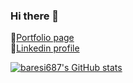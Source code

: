 ### Hi there 👋


🔗[Portfolio page](https://baresi687.github.io/)
<br>
🔗[Linkedin profile](https://www.linkedin.com/in/hreinn-gylfason-b9a48521a/)

[![baresi687's GitHub stats](https://github-readme-stats.vercel.app/api?username=baresi687)](https://github.com/anuraghazra/github-readme-stats)


<!--
**baresi687/baresi687** is a ✨ _special_ ✨ repository because its `README.md` (this file) appears on your GitHub profile.

Here are some ideas to get you started:

- 🔭 I’m currently working on ...
- 🌱 I’m currently learning ...
- 👯 I’m looking to collaborate on ...
- 🤔 I’m looking for help with ...
- 💬 Ask me about ...
- 📫 How to reach me: ...
- 😄 Pronouns: ...
- ⚡ Fun fact: ...
-->
